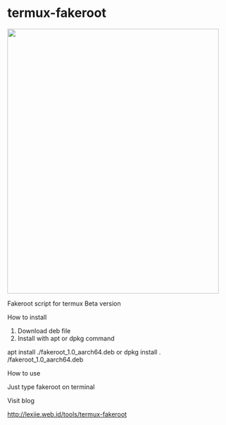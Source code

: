 # termux-fakeroot

<img src="https://github.com/Lexiie/termux-fakeroot/blob/master/screenshot/Screenshot_2018-08-25-01-11-06-601_com.termux.png" width="480" height="600" />

Fakeroot script for termux
Beta version

How to install

1. Download deb file
2. Install with apt or dpkg command 

apt install ./fakeroot_1.0_aarch64.deb
or
dpkg install . /fakeroot_1.0_aarch64.deb


How to use

Just type fakeroot on terminal


Visit blog

http://lexiie.web.id/tools/termux-fakeroot
